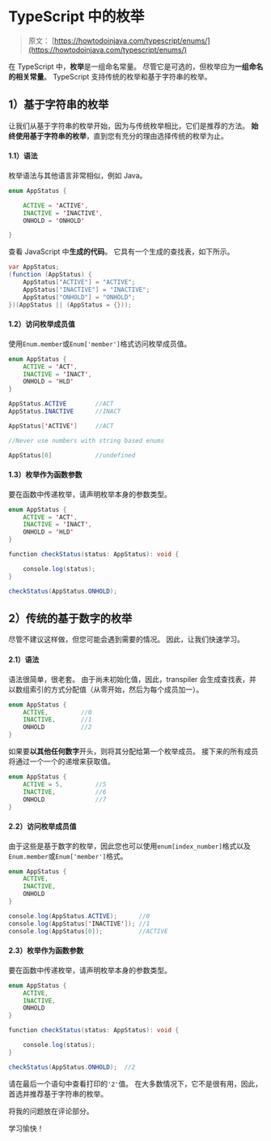# TypeScript 中的枚举

> 原文： [https://howtodoinjava.com/typescript/enums/](https://howtodoinjava.com/typescript/enums/)

在 TypeScript 中，**枚举**是一组命名常量。 尽管它是可选的，但枚举应为**一组命名的相关常量**。 TypeScript 支持传统的枚举和基于字符串的枚举。

## 1）基于字符串的枚举

让我们从基于字符串的枚举开始，因为与传统枚举相比，它们是推荐的方法。 **始终使用基于字符串的枚举**，直到您有充分的理由选择传统的枚举为止。

#### 1.1）语法

枚举语法与其他语言非常相似，例如 Java。

```java
enum AppStatus {

    ACTIVE = 'ACTIVE',
	INACTIVE = 'INACTIVE',
	ONHOLD = 'ONHOLD'

}

```

查看 JavaScript 中**生成的代码**。 它具有一个生成的查找表，如下所示。

```java
var AppStatus;
(function (AppStatus) {
    AppStatus["ACTIVE"] = "ACTIVE";
    AppStatus["INACTIVE"] = "INACTIVE";
    AppStatus["ONHOLD"] = "ONHOLD";
})(AppStatus || (AppStatus = {}));

```

#### 1.2）访问枚举成员值

使用`Enum.member`或`Enum['member']`格式访问枚举成员值。

```java
enum AppStatus {
    ACTIVE = 'ACT',
	INACTIVE = 'INACT',
	ONHOLD = 'HLD'
}

AppStatus.ACTIVE 		//ACT
AppStatus.INACTIVE 		//INACT

AppStatus['ACTIVE']		//ACT

//Never use numbers with string based enums

AppStatus[0]			//undefined

```

#### 1.3）枚举作为函数参数

要在函数中传递枚举，请声明枚举本身的参数类型。

```java
enum AppStatus {
    ACTIVE = 'ACT',
	INACTIVE = 'INACT',
	ONHOLD = 'HLD'
}

function checkStatus(status: AppStatus): void {

	console.log(status);
}

checkStatus(AppStatus.ONHOLD);

```

## 2）传统的基于数字的枚举

尽管不建议这样做，但您可能会遇到需要的情况。 因此，让我们快速学习。

#### 2.1）语法

语法很简单，很老套。 由于尚未初始化值，因此，transpiler 会生成查找表，并以数组索引的方式分配值（从零开始，然后为每个成员加一）。

```java
enum AppStatus {
    ACTIVE,			//0
	INACTIVE,		//1
	ONHOLD			//2
}

```

如果要**以其他任何数字**开头，则将其分配给第一个枚举成员。 接下来的所有成员将通过一个一个的递增来获取值。

```java
enum AppStatus {
    ACTIVE = 5,			//5
	INACTIVE,			//6
	ONHOLD				//7
}

```

#### 2.2）访问枚举成员值

由于这些是基于数字的枚举，因此您也可以使用`enum[index_number]`格式以及`Enum.member`或`Enum['member']`格式。

```java
enum AppStatus {
    ACTIVE,
	INACTIVE,
	ONHOLD
}

console.log(AppStatus.ACTIVE);		//0
console.log(AppStatus['INACTIVE']);	//1
console.log(AppStatus[0]);			//ACTIVE

```

#### 2.3）枚举作为函数参数

要在函数中传递枚举，请声明枚举本身的参数类型。

```java
enum AppStatus {
    ACTIVE,
	INACTIVE,
	ONHOLD
}

function checkStatus(status: AppStatus): void {

	console.log(status);
}

checkStatus(AppStatus.ONHOLD);	//2

```

请在最后一个语句中查看打印的`'2'`值。 在大多数情况下，它不是很有用，因此，首选并推荐基于字符串的枚举。

将我的问题放在评论部分。

学习愉快！